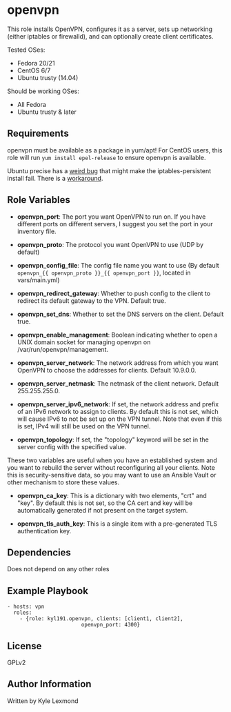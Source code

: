 openvpn
=========

This role installs OpenVPN, configures it as a server, sets up networking (either iptables or firewalld), and can optionally create client certificates.

Tested OSes:
- Fedora 20/21
- CentOS 6/7
- Ubuntu trusty (14.04)

Should be working OSes:
- All Fedora
- Ubuntu trusty & later


Requirements
------------

openvpn must be available as a package in yum/apt! For CentOS users, this role will run `yum install epel-release` to ensure openvpn is available.

Ubuntu precise has a [weird bug](https://bugs.launchpad.net/ubuntu/+source/iptables-persistent/+bug/1002078) that might make the iptables-persistent install fail. There is a [workaround](https://forum.linode.com/viewtopic.php?p=58233#p58233).

Role Variables
--------------

- **openvpn_port**: The port you want OpenVPN to run on.
If you have different ports on different servers, I suggest you set the port in your inventory file.

- **openvpn_proto**: The protocol you want OpenVPN to use (UDP by default)

- **openvpn\_config\_file**: The config file name you want to use (By default `openvpn_{{ openvpn_proto }}_{{ openvpn_port }}`, located in vars/main.yml)

- **openvpn_redirect_gateway**: Whether to push config to the client to redirect its default gateway to the VPN. Default true.

- **openvpn_set_dns**: Whether to set the DNS servers on the client. Default true.

- **openvpn_enable_management**: Boolean indicating whether to open a UNIX domain socket for managing openvpn on /var/run/openvpn/management.

- **openvpn_server_network**: The network address from which you want OpenVPN to choose the addresses for clients. Default 10.9.0.0.

- **openvpn_server_netmask**: The netmask of the client network. Default 255.255.255.0.

- **openvpn_server_ipv6_network**: If set, the network address and prefix of an IPv6 network to assign to clients. By default this is not set, which will cause IPv6 to not be set up on the VPN tunnel. Note that even if this is set, IPv4 will still be used on the VPN tunnel.

- **openvpn_topology**: If set, the "topology" keyword will be set in the server config with the specified value.

These two variables are useful when you have an established system and you want to rebuild the server without reconfiguring all your clients. Note this is security-sensitive data, so you may want to use an Ansible Vault or other mechanism to store these values.

- **openvpn_ca_key**: This is a dictionary with two elements, "crt" and "key". By default this is not set, so the CA cert and key will be automatically generated if not present on the target system.

- **openvpn_tls_auth_key**: This is a single item with a pre-generated TLS authentication key.

Dependencies
------------

Does not depend on any other roles

Example Playbook
----------------

    - hosts: vpn
      roles:
        - {role: kyl191.openvpn, clients: [client1, client2],
                            openvpn_port: 4300}

License
-------

GPLv2

Author Information
------------------

Written by Kyle Lexmond
